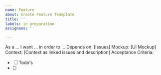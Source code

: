 ```yaml
---
name: Feature
about: Create Feature Teamplate
title: ''
labels: in preparation
assignees: ''

---
```


As a ... I want ... in order to ...
Depends on: 
[Issues]
Mockup:
[UI Mockup]
Context: 
[Context as linked issues and description]
Acceptance Criteria:
- [ ] Todo's
- [ ]
